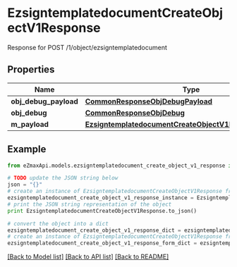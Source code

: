 # EzsigntemplatedocumentCreateObjectV1Response

Response for POST /1/object/ezsigntemplatedocument

## Properties

Name | Type | Description | Notes
------------ | ------------- | ------------- | -------------
**obj_debug_payload** | [**CommonResponseObjDebugPayload**](CommonResponseObjDebugPayload.md) |  | 
**obj_debug** | [**CommonResponseObjDebug**](CommonResponseObjDebug.md) |  | [optional] 
**m_payload** | [**EzsigntemplatedocumentCreateObjectV1ResponseMPayload**](EzsigntemplatedocumentCreateObjectV1ResponseMPayload.md) |  | 

## Example

```python
from eZmaxApi.models.ezsigntemplatedocument_create_object_v1_response import EzsigntemplatedocumentCreateObjectV1Response

# TODO update the JSON string below
json = "{}"
# create an instance of EzsigntemplatedocumentCreateObjectV1Response from a JSON string
ezsigntemplatedocument_create_object_v1_response_instance = EzsigntemplatedocumentCreateObjectV1Response.from_json(json)
# print the JSON string representation of the object
print EzsigntemplatedocumentCreateObjectV1Response.to_json()

# convert the object into a dict
ezsigntemplatedocument_create_object_v1_response_dict = ezsigntemplatedocument_create_object_v1_response_instance.to_dict()
# create an instance of EzsigntemplatedocumentCreateObjectV1Response from a dict
ezsigntemplatedocument_create_object_v1_response_form_dict = ezsigntemplatedocument_create_object_v1_response.from_dict(ezsigntemplatedocument_create_object_v1_response_dict)
```
[[Back to Model list]](../README.md#documentation-for-models) [[Back to API list]](../README.md#documentation-for-api-endpoints) [[Back to README]](../README.md)


